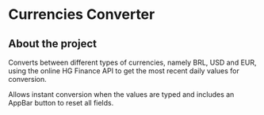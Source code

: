 # Currencies Converter
## About the project
Converts between different types of currencies, namely BRL, USD and EUR, using the online HG Finance API to get the most recent daily values for conversion.

Allows instant conversion when the values are typed and includes an AppBar button to reset all fields.
